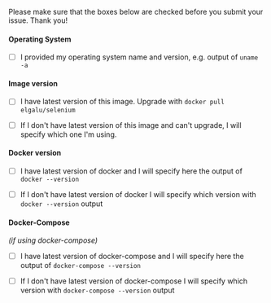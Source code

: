 Please make sure that the boxes below are checked before you submit your issue. Thank you!

#### Operating System
- [ ] I provided my operating system name and version, e.g. output of `uname -a`

#### Image version
- [ ] I have latest version of this image. Upgrade with `docker pull elgalu/selenium`

- [ ] If I don't have latest version of this image and can't upgrade, I will specify which one I'm using.

#### Docker version
- [ ] I have latest version of docker and I will specify here the output of `docker --version`

- [ ] If I don't have latest version of docker I will specify which version with `docker --version` output

#### Docker-Compose
_(if using docker-compose)_

- [ ] I have latest version of docker-compose and I will specify here the output of `docker-compose --version`

- [ ] If I don't have latest version of docker-compose I will specify which version with `docker-compose --version` output
